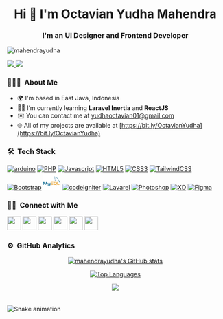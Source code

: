 <h1 align="center">Hi 👋 I'm Octavian Yudha Mahendra</h1>
<h3 align="center">I'm an UI Designer and Frontend Developer</h3>

<p align="left"> <img src="https://komarev.com/ghpvc/?username=mahendrayudha&label=Profile%20views&color=0e75b6&style=flat" alt="mahendrayudha" /> </p>

<a href="https://www.twitter.com/mahendrayudha24" target="_blank" rel="noreferrer">
  <img src="https://img.shields.io/twitter/follow/mahendrayudha_?logo=instagram&style=for-the-badge&color=10b981&labelColor=1c1917"/>
</a>
<a href="https://www.github.com/mahendrayudha" target="_blank" rel="noreferrer">
  <img src="https://img.shields.io/github/followers/mahendrayudha?logo=github&style=for-the-badge&color=10b981&labelColor=1c1917" />
</a>

### 👨🏻‍💻 &nbsp;About Me
- 🌍  I'm based in East Java, Indonesia
- 👨‍💻  I’m currently learning **Laravel Inertia** and **ReactJS**
- ✉️  You can contact me at [yudhaoctavian01@gmail.com](mailto:yudhaoctavian01@gmail.com)
- 🌐  All of my projects are available at [https://bit.ly/OctavianYudha](https://bit.ly/OctavianYudha)

### 🛠 &nbsp;Tech Stack
<p align="left">
<a href="https://www.arduino.cc/" target="_blank"> <img src="https://cdn.worldvectorlogo.com/logos/arduino-1.svg" alt="arduino" width="40" height="40"/></a>
<a href="https://www.php.net/" target="_blank" rel="noreferrer"><img src="https://raw.githubusercontent.com/danielcranney/readme-generator/main/public/icons/skills/php-colored.svg" width="36" height="36" alt="PHP" /></a>
<a href="https://developer.mozilla.org/en-US/docs/Web/JavaScript" target="_blank" rel="noreferrer"><img src="https://raw.githubusercontent.com/danielcranney/readme-generator/main/public/icons/skills/javascript-colored.svg" width="36" height="36" alt="Javascript" /></a>
<a href="https://developer.mozilla.org/en-US/docs/Glossary/HTML5" target="_blank" rel="noreferrer"><img src="https://raw.githubusercontent.com/danielcranney/readme-generator/main/public/icons/skills/html5-colored.svg" width="36" height="36" alt="HTML5" /></a>
<a href="https://www.w3.org/TR/CSS/#css" target="_blank" rel="noreferrer"><img src="https://raw.githubusercontent.com/danielcranney/readme-generator/main/public/icons/skills/css3-colored.svg" width="36" height="36" alt="CSS3" /></a>
<a href="https://tailwindcss.com/" target="_blank" rel="noreferrer"><img src="https://raw.githubusercontent.com/danielcranney/readme-generator/main/public/icons/skills/tailwindcss-colored.svg" width="36" height="36" alt="TailwindCSS" /></a>
<a href="https://getbootstrap.com/" target="_blank" rel="noreferrer"><img src="https://raw.githubusercontent.com/danielcranney/readme-generator/main/public/icons/skills/bootstrap-colored.svg" width="36" height="36" alt="Bootstrap" /></a>
<a href="https://www.mysql.com/" target="_blank"><img src="https://raw.githubusercontent.com/devicons/devicon/master/icons/mysql/mysql-original-wordmark.svg" alt="mysql" width="40" height="40"/></a>
<a href="https://codeigniter.com" target="_blank"><img src="https://cdn.worldvectorlogo.com/logos/codeigniter.svg" alt="codeigniter" width="40" height="40"/></a>
<a href="https://laravel.com/" target="_blank" rel="noreferrer"><img src="https://raw.githubusercontent.com/danielcranney/readme-generator/main/public/icons/skills/laravel-colored.svg" width="36" height="36" alt="Lavarel" /></a>
<a href="https://www.adobe.com/uk/products/photoshop.html" target="_blank" rel="noreferrer"><img src="https://raw.githubusercontent.com/danielcranney/readme-generator/main/public/icons/skills/photoshop-colored.svg" width="36" height="36" alt="Photoshop" /></a>
<a href="https://www.adobe.com/uk/products/xd.html" target="_blank" rel="noreferrer"><img src="https://raw.githubusercontent.com/danielcranney/readme-generator/main/public/icons/skills/xd-colored.svg" width="36" height="36" alt="XD" /></a>
<a href="https://www.figma.com/" target="_blank" rel="noreferrer"><img src="https://raw.githubusercontent.com/danielcranney/readme-generator/main/public/icons/skills/figma-colored.svg" width="36" height="36" alt="Figma" /></a>
</p>

### 🤝🏻 &nbsp;Connect with Me
<p align="left"> <a href="https://www.dribbble.com/mahendrayudha_" target="_blank" rel="noreferrer"><img src="https://raw.githubusercontent.com/danielcranney/readme-generator/main/public/icons/socials/dribbble.svg" width="32" height="32" /></a> <a href="https://www.facebook.com/mahenduydha24" target="_blank" rel="noreferrer"><img src="https://raw.githubusercontent.com/danielcranney/readme-generator/main/public/icons/socials/facebook.svg" width="32" height="32" /></a> <a href="https://www.github.com/mahendrayudha" target="_blank" rel="noreferrer"><img src="https://raw.githubusercontent.com/danielcranney/readme-generator/main/public/icons/socials/github.svg" width="32" height="32" /></a> <a href="http://www.instagram.com/mahendrayudha_" target="_blank" rel="noreferrer"><img src="https://raw.githubusercontent.com/danielcranney/readme-generator/main/public/icons/socials/instagram.svg" width="32" height="32" /></a> <a href="https://www.linkedin.com/in/mahendrayudha" target="_blank" rel="noreferrer"><img src="https://raw.githubusercontent.com/danielcranney/readme-generator/main/public/icons/socials/linkedin.svg" width="32" height="32" /></a> <a href="https://www.twitter.com/mahendrayudha24" target="_blank" rel="noreferrer"><img src="https://raw.githubusercontent.com/danielcranney/readme-generator/main/public/icons/socials/twitter.svg" width="32" height="32" /></a></p>

### ⚙️ &nbsp;GitHub Analytics
<p align="center">
  <a href="http://www.github.com/mahendrayudha"><img src="https://github-readme-stats.vercel.app/api?username=mahendrayudha&show_icons=true&hide=issues,&count_private=true&title_color=0891b2&text_color=ffffff&icon_color=0891b2&bg_color=1c1917&hide_border=true&show_icons=true" alt="mahendrayudha's GitHub stats" /></a>
</p>
<p align="center">
  <a href="https://github.com/mahendrayudha" align="left"><img src="https://github-readme-stats.vercel.app/api/top-langs/?username=mahendrayudha&layout=compact&title_color=0891b2&text_color=ffffff&icon_color=0891b2&bg_color=1c1917&hide_border=true&locale=en&custom_title=Top%20%Languages" alt="Top Languages" /></a>
</p>
<p align="center">
  <a href="http://www.github.com/mahendrayudha"><img src="https://github-readme-streak-stats.herokuapp.com/?user=mahendrayudha&stroke=ffffff&background=1c1917&ring=0891b2&fire=0891b2&currStreakNum=ffffff&currStreakLabel=0891b2&sideNums=ffffff&sideLabels=ffffff&dates=ffffff&hide_border=true" /></a>
</p>
<br clear="both">
<img src="https://profile-readme-generator.com/assets/snake.svg" alt="Snake animation" />
